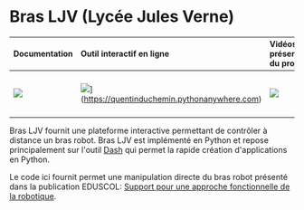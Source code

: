 # Bras LJV (Lycée Jules Verne)



| **Documentation**         | **Outil interactif en ligne**    | **Vidéos de présentation du projet**  | **Construction du bras**            | **Maquette numérique**         |
|:------------------------- |:-------------------------------- |:------------------------------------- |:------------------------------------|:------------------------------ |
| [![][docs-img]][online]   | ![][online-bad]](https://quentinduchemin.pythonanywhere.com)        | [![][badge-vid]][videos]              | [![][eduscol]][eduscol]             | [![Modèle OnShape][imgonshape]][onshape]     |



Bras LJV fournit une plateforme interactive permettant de contrôler à distance un bras robot. Bras LJV est implémenté en Python et repose principalement sur l'outil [Dash](https://dash.plotly.com/) qui permet la rapide création d'applications en Python. 

Le code ici fournit permet une manipulation directe du bras robot présenté dans la publication EDUSCOL: [Support pour une approche fonctionnelle de la robotique](https://eduscol.education.fr/sti/ressources_pedagogiques/support-pour-une-approche-fonctionnelle-de-la-robotique#fichiers-liens).


[edudscol]: https://eduscol.education.fr/sti/ressources_pedagogiques/support-pour-une-approche-fonctionnelle-de-la-robotique

[imgonshape]: docs/source/_static/logos/onshape.jpg
[onshape]: https://julesverne14120.onshape.com/documents/fb4ba6523be7501f68045163/w/2853b905bb40004b2178df92/e/b93caf2cf3a922b87860c5e8?aa=true

[badge-vid]: /youtube/channel/views/:100
[videos]: https://www.youtube.com/channel/UCu_MwXRD5ky9tDaz5NYaT0w

[online-bad]: https://www.pythonanywhere.com/static/anywhere/images/PA-logo-snake-only.svg
[online]: https://quentinduchemin.pythonanywhere.com

[docs-img]: https://img.shields.io/badge/docs-latest%20release-blue.svg


